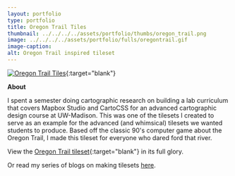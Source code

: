 ```yaml
---
layout: portfolio
type: portfolio
title: Oregon Trail Tiles
thumbnail: ../../../../assets/portfolio/thumbs/oregon_trail.png
image: ../../../../assets/portfolio/fulls/oregontrail.gif
image-caption:
alt: Oregon Trail inspired tileset
---
```

[![Oregon Trail Tiles]({{page.image}})](https://api.tiles.mapbox.com/v4/katiekowalsky.fe158312/page.html?access_token=pk.eyJ1Ijoia2F0aWVrb3dhbHNreSIsImEiOiJHR2hfdlBNIn0.GUMLsSnT-SYx4ew7b77kqw#4/39.30/-82.53){:target="blank"}

**About**

I spent a semester doing cartographic research on building a lab curriculum that covers Mapbox Studio and CartoCSS for an advanced cartographic design course at UW-Madison. This was one of the tilesets I created to serve as an example for the advanced (and whimsical) tilesets we wanted students to produce. Based off the classic 90's computer game about the Oregon Trail, I made this tileset for everyone who dared ford that river.

View the [Oregon Trail tileset](https://api.tiles.mapbox.com/v4/katiekowalsky.fe158312/page.html?access_token=pk.eyJ1Ijoia2F0aWVrb3dhbHNreSIsImEiOiJHR2hfdlBNIn0.GUMLsSnT-SYx4ew7b77kqw#4/39.30/-82.53){:target="blank"} in its full glory.

Or read my series of blogs on making tilesets [here]({{site.baseurl}}/posts/2015/05/25/cartocss-three.html).